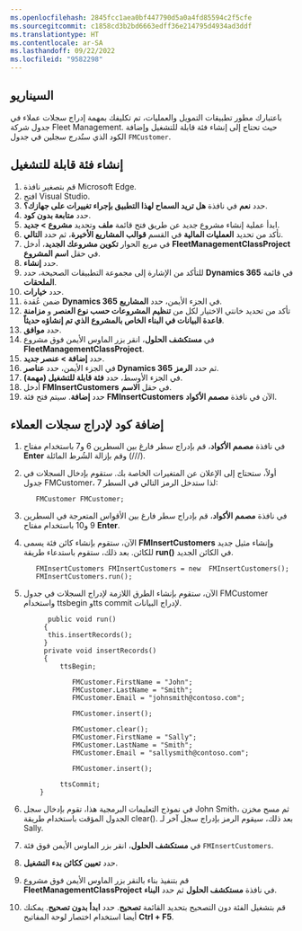 ```yaml
---
ms.openlocfilehash: 2845fcc1aea0bf447790d5a0a4fd85594c2f5cfe
ms.sourcegitcommit: c1858cd3b2bd6663edff36e214795d4934ad3ddf
ms.translationtype: HT
ms.contentlocale: ar-SA
ms.lasthandoff: 09/22/2022
ms.locfileid: "9582298"
---
```

## <a name="scenario"></a>السيناريو
باعتبارك مطور تطبيقات التمويل والعمليات، تم تكليفك بمهمة إدراج سجلات عملاء في جدول شركة Fleet Management. حيث تحتاج إلى إنشاء فئة قابلة للتشغيل وإضافة الكود الذي ستُدرج سجلين في جدول `FMCustomer`.


## <a name="create-a-runnable-class"></a>إنشاء فئة قابلة للتشغيل 

1. قم بتصغير نافذة Microsoft Edge.
1. افتح Visual Studio.
1. حدد **نعم** في نافذة **هل تريد السماح لهذا التطبيق بإجراء تغييرات على جهازك؟**.
2. حدد **متابعة بدون كود**.
3. ابدأ عملية إنشاء مشروع جديد عن طريق فتح قائمة **ملف** وتحديد **مشروع > جديد**.
4. تأكد من تحديد **العمليات المالية** في القسم **قوالب المشاريع الأخيرة**، ثم حدد **التالي‏‎**.
5. في مربع الحوار **تكوين مشروعك الجديد**، أدخل **FleetManagementClassProject** في حقل **اسم المشروع**.
7. حدد **إنشاء**.
8. للتأكد من الإشارة إلى مجموعة التطبيقات الصحيحة، حدد **Dynamics 365** في قائمة **الملحقات**.
9. حدد **خيارات**.
10. ضمن عُقدة **Dynamics 365** في الجزء الأيمن، حدد **المشاريع**.
11. تأكد من تحديد خانتي الاختيار لكل من **تنظيم المشروعات حسب نوع العنصر** و **مزامنة قاعدة البيانات في البناء الخاص بالمشروع الذي تم إنشاؤه حديثاً**.
12. حدد **موافق**.
13. في **مستكشف الحلول**، انقر بزر الماوس الأيمن فوق مشروع **FleetManagementClassProject**.
14. حدد **إضافة > عنصر جديد**.
15. في الجزء الأيمن، حدد **عناصر Dynamics 365** ثم حدد **الرمز**.
16. في الجزء الأوسط، حدد **فئة قابلة للتشغيل (مهمة)**.
17. أدخل **FMInsertCustomers** في حقل **الاسم**.
18. حدد **إضافة**. سيتم فتح فئة **FMInsertCustomers** الآن في نافذة **مصمم الأكواد**.

## <a name="add-code-to-insert-customer-records"></a>إضافة كود لإدراج سجلات العملاء 

1. في نافذة **مصمم الأكواد**، قم بإدراج سطر فارغ بين السطرين 6 و7 باستخدام مفتاح **Enter** وقم بإزالة الشُرط المائلة (///).
2. أولاً، ستحتاج إلى الإعلان عن المتغيرات الخاصة بك. ستقوم بإدخال السجلات في جدول FMCustomer، لذا ستدخل الرمز التالي في السطر 7:

    ```xpp
       FMCustomer FMCustomer;
    ```

3. في نافذة **مصمم الأكواد**، قم بإدراج سطر فارغ بين الأقواس المتعرجة في السطرين 9 و10 باستخدام مفتاح **Enter**.
4. الآن، ستقوم بإنشاء كائن فئة يسمى **FMInsertCustomers** وإنشاء مثيل جديد للكائن. بعد ذلك، ستقوم باستدعاء طريقة **run()** في الكائن الجديد. 

    ```xpp
       FMInsertCustomers FMInsertCustomers = new  FMInsertCustomers();
       FMInsertCustomers.run();
    ``` 

5. الآن، ستقوم بإنشاء الطرق اللازمة لإدراج السجلات في جدول FMCustomer واستخدام ttsbegin وtts commit لإدراج البيانات. 

    ```xpp
          public void run()
         {
          this.insertRecords();
         }
         private void insertRecords()
         {
             ttsBegin;

                FMCustomer.FirstName = "John";
                FMCustomer.LastName = "Smith";
                FMCustomer.Email = "johnsmith@contoso.com";

                FMCustomer.insert();

                FMCustomer.clear();
                FMCustomer.FirstName = "Sally";
                FMCustomer.LastName = "Smith";
                FMCustomer.Email = "sallysmith@contoso.com";

                FMCustomer.insert();

             ttsCommit;
        }
    ```

6. في نموذج التعليمات البرمجية هذا، تقوم بإدخال سجل John Smith، ثم مسح مخزن الجدول المؤقت باستخدام طريقة clear(). بعد ذلك، سيقوم الرمز بإدراج سجل آخر لـ Sally. 
7. في **مستكشف الحلول**، انقر بزر الماوس الأيمن فوق فئة `FMInsertCustomers`.
7. حدد **تعيين ككائن بدء التشغيل**.
8. قم بتنفيذ بناء بالنقر بزر الماوس الأيمن فوق مشروع **FleetManagementClassProject** في نافذة **مستكشف الحلول** ثم حدد **البناء**.
9. قم بتشغيل الفئة دون التصحيح بتحديد القائمة **تصحيح**. حدد **ابدأ بدون تصحيح**. يمكنك أيضا استخدام اختصار لوحة المفاتيح **Ctrl + F5**.



